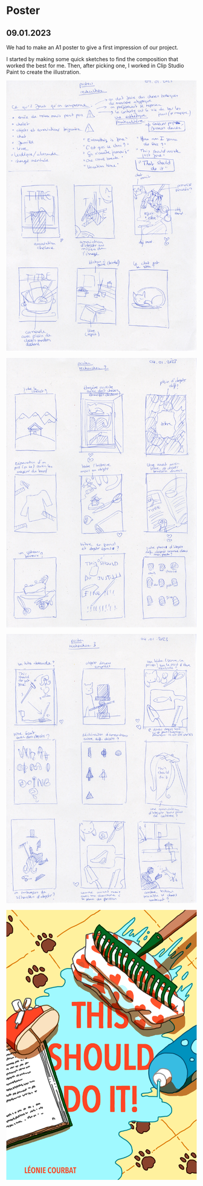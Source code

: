 # Poster

## 09.01.2023

We had to make an A1 poster to give a first impression of our project.

I started by making some quick sketches to find the composition that worked the best for me. Then, after picking one, I worked in Clip Studio Paint to create the illustration.

![](images/poster1.jpeg)

![](images/poster2.jpeg)

![](images/poster3.jpeg)

![](images/poster-final.jpg)
